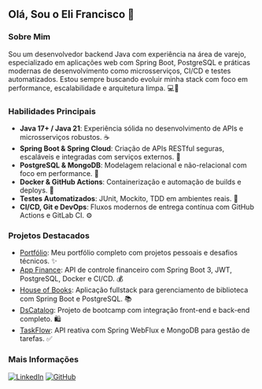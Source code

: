 ## Olá, Sou o Eli Francisco 👋

### Sobre Mim
Sou um desenvolvedor backend Java com experiência na área de varejo, especializado em aplicações web com Spring Boot, PostgreSQL e práticas modernas de desenvolvimento como microsserviços, CI/CD e testes automatizados. Estou sempre buscando evoluir minha stack com foco em performance, escalabilidade e arquitetura limpa. 💻🚀

### Habilidades Principais
- **Java 17+ / Java 21**: Experiência sólida no desenvolvimento de APIs e microsserviços robustos. ☕️
- **Spring Boot & Spring Cloud**: Criação de APIs RESTful seguras, escaláveis e integradas com serviços externos. 🌱
- **PostgreSQL & MongoDB**: Modelagem relacional e não-relacional com foco em performance. 🐘
- **Docker & GitHub Actions**: Containerização e automação de builds e deploys. 🐳
- **Testes Automatizados**: JUnit, Mockito, TDD em ambientes reais. 🧪
- **CI/CD, Git e DevOps**: Fluxos modernos de entrega contínua com GitHub Actions e GitLab CI. ⚙️

### Projetos Destacados
- [Portfólio](https://portifolio.juniorapeles.xyz/): Meu portfólio completo com projetos pessoais e desafios técnicos. ✨
- [App Finance](https://github.com/juniorapeles/ja-app-finance): API de controle financeiro com Spring Boot 3, JWT, PostgreSQL, Docker e CI/CD. 💰
- [House of Books](https://github.com/juniorapeles/House-Of-Books): Aplicação fullstack para gerenciamento de biblioteca com Spring Boot e PostgreSQL. 📚
- [DsCatalog](https://github.com/juniorapeles/dscatalog): Projeto de bootcamp com integração front-end e back-end completo. 🛍️
- [TaskFlow](https://github.com/juniorapeles/taskflow): API reativa com Spring WebFlux e MongoDB para gestão de tarefas. ✅

### Mais Informações
[![LinkedIn](https://img.shields.io/badge/LinkedIn-0077B5?style=for-the-badge&logo=linkedin&logoColor=white)](https://www.linkedin.com/in/develi/)
[![GitHub](https://img.shields.io/badge/GitHub-181717?style=for-the-badge&logo=github&logoColor=white)](https://github.com/juniorapeles)
